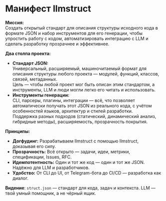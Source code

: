 # Манифест llmstruct
**Миссия:**  
Создать открытый стандарт для описания структуры исходного кода в формате JSON и набор инструментов для его генерации, чтобы упростить работу с кодом, автоматизировать интеграцию с LLM и сделать разработку прозрачнее и эффективнее.

**Два столпа проекта:**
- **Стандарт JSON:**  
  Универсальный, расширяемый, машиночитаемый формат для описания структуры любого проекта — модулей, функций, классов, связей, метаданных.  
  Цель — чтобы любой проект мог быть описан этим стандартом, а инструменты, LLM и люди могли легко его читать и использовать.
- **Инструменты генерации:**  
  CLI, парсеры, плагины, интеграции — всё, что позволяет автоматически получать этот JSON из реального кода, с учётом особенностей языков, архитектур и стилей разработки.  
  Поддержка разных подходов (статический, динамический анализ, гибридные методы), расширяемость, прозрачность покрытия.

**Принципы:**  
- **Догфудинг:** Разрабатываем llmstruct с помощью llmstruct, доказывая его силу.  
- **Прозрачность:** Всё открыто — задачи, идеи, метрики, спецификации, Issues, RFC.  
- **Идемпотентность:** Один и тот же код — один и тот же JSON. Надёжно для LLM и разработчиков.  
- **Удобство:** От CLI до UI, от Telegram-бота до CI/CD — разработка как диалог.

**Видение**: `struct.json` — стандарт для кода, задач и контекста. LLM — твой умный помощник, а не чёрный ящик.